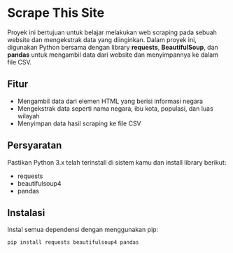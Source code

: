 # Scrape This Site

Proyek ini bertujuan untuk belajar melakukan web scraping pada sebuah website dan mengekstrak data yang diinginkan. Dalam proyek ini, digunakan Python bersama dengan library **requests**, **BeautifulSoup**, dan **pandas** untuk mengambil data dari website dan menyimpannya ke dalam file CSV.

## Fitur
- Mengambil data dari elemen HTML yang berisi informasi negara
- Mengekstrak data seperti nama negara, ibu kota, populasi, dan luas wilayah
- Menyimpan data hasil scraping ke file CSV

## Persyaratan
Pastikan Python 3.x telah terinstall di sistem kamu dan install library berikut:
- requests
- beautifulsoup4
- pandas

## Instalasi

Instal semua dependensi dengan menggunakan pip:

```bash
pip install requests beautifulsoup4 pandas
